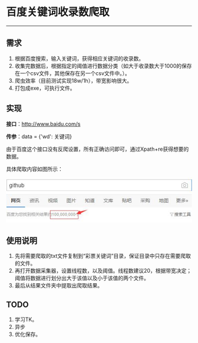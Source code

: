 # 百度关键词收录数爬取

----------

## 需求


1. 根据百度搜索，输入关键词，获得相应关键词的收录数。
2. 收集完数据后，根据指定的阈值进行数据分类（如大于收录数大于1000的保存在一个csv文件，其他保存在另一个csv文件中。）。
3. 爬虫效率（目前测试实现18w/1h），带宽影响很大。
4. 打包成exe，可执行文件。

## 实现

**接口**：http://www.baidu.com/s 

**传参**：data = {'wd': 关键词}

由于百度这个接口没有反爬设置，所有正确访问即可，通过Xpath+re获得想要的数据。


具体爬取内容如图所示：

![爬取内容](https://raw.githubusercontent.com/Joynice/image/master/QQ%E6%88%AA%E5%9B%BE20190624150813.jpg)

## 使用说明

1. 先将需要爬取的txt文件复制到“彩票关键词”目录，保证目录中只存在需要爬取的文件。
2. 再打开数据采集器，设置线程数，以及阈值。线程数建议20，根据带宽决定；阈值将数据进行划分出大于该值以及小于该值的两个文件。
3. 最后从结果文件夹中提取出爬取结果。


## TODO

1. 学习TK。
2. 异步
3. 优化保存。
